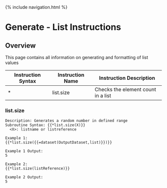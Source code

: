{% include navigation.html %}

# Generate - List Instructions
## Overview
This page contains all information on generating and formatting of list values

|Instruction Syntax| Instruction Name| Instruction Description|
|------------------|-----------------|------------------------|
|* |list.size|Checks the element count in a list|


### list.size
```
Description: Generates a random number in defined range
Subroutine Syntax: {{*list.size(X)}}
  <X>: listname or listreference

Example 1:
{{*list.size({{=dataset(OutputDataset,list)}})}}

Example 1 Output:
5

Example 2:
{{*list.size(listReference)}}

Example 2 Output:
5
```
